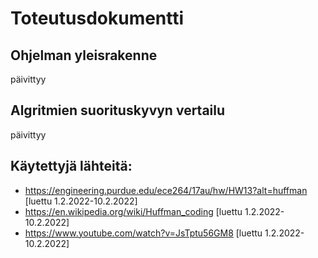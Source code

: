 # Toteutusdokumentti

## Ohjelman yleisrakenne

päivittyy

## Algritmien suorituskyvyn vertailu

päivittyy

## Käytettyjä lähteitä:

- https://engineering.purdue.edu/ece264/17au/hw/HW13?alt=huffman [luettu 1.2.2022-10.2.2022]
- https://en.wikipedia.org/wiki/Huffman_coding [luettu 1.2.2022-10.2.2022]
- https://www.youtube.com/watch?v=JsTptu56GM8 [luettu 1.2.2022-10.2.2022]